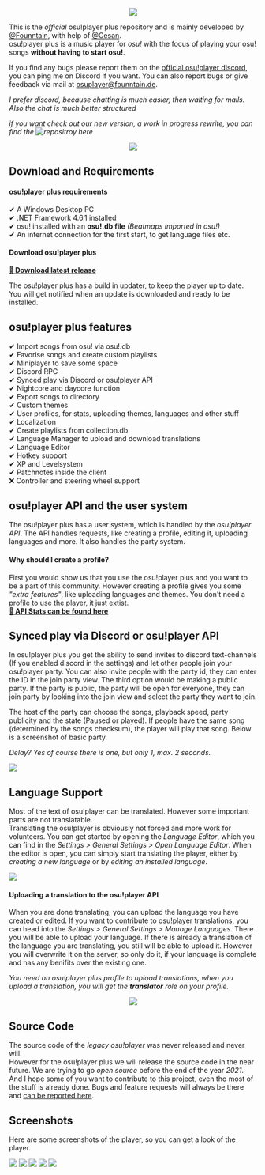<p align="center">
    <img src="https://7.founntain.dev/IY26BPcE.png" />
</P>

This is the *official* osu!player plus repository and is mainly developed by [@Founntain](https://github.com/Founntain), with help of [@Cesan](https://github.com/Cesan).  
osu!player plus is a music player for *osu!* with the focus of playing your osu! songs **without having to start osu!**.  

If you find any bugs please report them on the [official osu!player discord](https://discord.gg/RJQSc5B), you can ping me on Discord if you want. You can also report bugs or give feedback via mail at osuplayer@founntain.de.  

*I prefer discord, because chatting is much easier, then waiting for mails. Also the chat is much better structured*

*if you want check out our new version, a work in progress rewrite, you can find the ![repositroy here](https://github.com/Founntain/osuplayer)*

<p align="center">
    <img src="https://7.founntain.dev/OSQ0ZaJr.png" />
</P>

## Download and Requirements

#### osu!player plus requirements
✔ A Windows Desktop PC  
✔ .NET Framework 4.6.1 installed  
✔ osu! installed with an **osu!.db file** *(Beatmaps imported in osu!)*  
✔ An internet connection for the first start, to get language files etc.

#### Download osu!player plus
**[💾 Download latest release](https://update.founntain.dev/files/latest.zip)**

The osu!player plus has a build in updater, to keep the player up to date. You will get notified when an update is downloaded and ready to be installed.

## osu!player plus features

✔ Import songs from osu! via osu!.db  
✔ Favorise songs and create custom playlists  
✔ Miniplayer to save some space  
✔ Discord RPC  
✔ Synced play via Discord or osu!player API  
✔ Nightcore and daycore function  
✔ Export songs to directory  
✔ Custom themes  
✔ User profiles, for stats, uploading themes, languages and other stuff  
✔ Localization  
✔ Create playlists from collection.db  
✔ Language Manager to upload and download translations  
✔ Language Editor  
✔ Hotkey support  
✔ XP and Levelsystem  
✔ Patchnotes inside the client  
❌ Controller and steering wheel support

## osu!player API and the user system
The osu!player plus has a user system, which is handled by the *osu!player API*. The API handles requests, like creating a profile, editing it, uploading languages and more. It also handles the party system.  
#### Why should I create a profile?
First you would show us that you use the osu!player plus and you want to be a part of this community. However creating a profile gives you some *"extra features"*, like uploading languages and themes. You don't need a profile to use the player, it just extist.  
**[🔸 API Stats can be found here ](https://stats.founntain.dev)**

## Synced play via Discord or osu!player API
In osu!player plus you get the ability to send invites to discord text-channels (If you enabled discord in the settings) and let other people join your osu!player party. You can also invite people with the party id, they can enter the ID in the join party view. The third option would be making a public party. If the party is public, the party will be open for everyone, they can join party by looking into the join view and select the party they want to join.


The host of the party can choose the songs, playback speed, party publicity and the state (Paused or played). If people have the same song (determined by the songs checksum), the player will play that song. Below is a screenshot of basic party.

*Delay? Yes of course there is one, but only 1, max. 2 seconds.*

![](https://7.founntain.dev/bcB1yP2s.png)

## Language Support
Most of the text of osu!player can be translated. However some important parts are not translatable.  
Translating the osu!player is obviously not forced and more work for volunteers. You can get started by opening the *Language Editor*, which you can find in the *Settings > General Settings > Open Language Editor*. When the editor is open, you can simply start translating the player, either by *creating a new language* or by *editing an installed language*.

![](https://7.founntain.dev/u8kSe4l0.png)

#### Uploading a translation to the osu!player API
When you are done translating, you can upload the language you have created or edited. If you want to contribute to osu!player translations, you can head into the *Settings > General Settings > Manage Languages*. There you will be able to upload your language. If there is already a translation of the language you are translating, you still will be able to upload it. However you will overwrite it on the server, so only do it, if your language is complete and has any benifits over the existing one.

*You need an osu!player plus profile to upload translations, when you upload a translation, you will get the **translator** role on your profile.*

<p align="center">
    <img src="https://7.founntain.dev/28HYQBTj.png" />
</P>

## Source Code

The source code of the *legacy osu!player* was never released and never will.  
However for the osu!player plus we will release the source code in the near future. We are trying to go *open source* before the end of the year *2021*. And I hope some of you want to contribute to this project, even tho most of the stuff is already done. Bugs and feature requests will always be there and [can be reported here](https://github.com/Founntain/osuplayer-issues).

## Screenshots

Here are some screenshots of the player, so you can get a look of the player.

![](https://7.founntain.dev/OSQ0ZaJr.png)
![](https://7.founntain.dev/wuEELZOe.png)
![](https://7.founntain.dev/7YrxyPQc.png)
![](https://7.founntain.dev/bcB1yP2s.png)
![](https://7.founntain.dev/mMee78pA.png)
